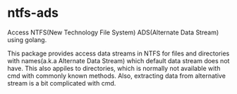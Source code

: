 # ntfs-ads
Access NTFS(New Technology File System) ADS(Alternate Data Stream) using golang.

This package provides access data streams in NTFS for files and directories with names(a.k.a Alternate Data Stream) which default data stream does not have.
This also appiles to directories, which is normally not available with cmd with commonly known methods. Also, extracting data from alternative stream is a bit complicated with cmd.
